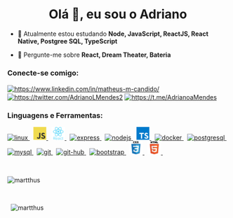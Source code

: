 <h1 align="center">Olá 👋, eu sou o Adriano</h1>

- 🌱 Atualmente estou estudando **Node, JavaScript, ReactJS, React Native, Postgree SQL, TypeScript**

- 💬 Pergunte-me sobre **React, Dream Theater, Bateria**

<h3 align="left">Conecte-se comigo:</h3>
<p align="left">
<a href="https://www.linkedin.com/in/adriano-mendes-913b19167/" target="_blank"><img align="center" src="https://api.iconify.design/ri:linkedin-box-fill.svg?color=blue" alt="https://www.linkedin.com/in/matheus-m-candido/" height="40" width="50" /></a>
<a href="https://twitter.com/AdrianoLMendes2" target="_blank"><img align="center" src="https://www.vectorlogo.zone/logos/twitter/twitter-icon.svg" alt="https://twitter.com/AdrianoLMendes2" height="40" width="50" /></a>
<a href="https://t.me/AdrianoaMendes" target="_blank"><img align="center" src="https://www.vectorlogo.zone/logos/telegram/telegram-icon.svg" alt="https://t.me/AdrianoaMendes" height="40" width="50" /></a>
</p>
<h3 align="left">Linguagens e Ferramentas:</h3>
<p align="left">
    <a href="https://linuxmint.com/" target="_blank"> <img
            src="https://www.vectorlogo.zone/logos/linux/linux-icon.svg"
            alt="linux" width="30" height="30" /> </a>&nbsp;
    <a href="https://developer.mozilla.org/en-US/docs/Web/JavaScript" target="_blank"> <img
            src="https://raw.githubusercontent.com/devicons/devicon/master/icons/javascript/javascript-original.svg"
            alt="javascript" width="30" height="30" /> </a> &nbsp;
    <a href="https://reactjs.org/" target="_blank"> <img
            src="https://raw.githubusercontent.com/devicons/devicon/master/icons/react/react-original-wordmark.svg"
            alt="react" width="30" height="30" /> </a> &nbsp;
    <a href="https://expressjs.com" target="_blank"> <img
            src="https://www.vectorlogo.zone/logos/expressjs/expressjs-ar21.svg"
            alt="express" width="30" height="30" /> </a> &nbsp;
    <a href="https://nodejs.org" target="_blank"> <img
            src="https://www.vectorlogo.zone/logos/nodejs/nodejs-icon.svg"
            alt="nodejs" width="30" height="30" /> </a> &nbsp;
    <a href="https://www.typescriptlang.org/" target="_blank"> <img
        src="https://raw.githubusercontent.com/devicons/devicon/master/icons/typescript/typescript-original.svg"
        alt="typescript" width="30" height="30" /> </a> &nbsp;
    <a href="https://www.docker.com/" target="_blank"> <img
            src="https://www.vectorlogo.zone/logos/docker/docker-official.svg"
            alt="docker" width="30" height="30" /> </a> &nbsp;
    <a href="https://www.postgresql.org" target="_blank"> <img
            src="https://www.vectorlogo.zone/logos/postgresql/postgresql-icon.svg"
            alt="postgresql" width="30" height="30" /> </a> &nbsp;
     <a href="https://www.mysql.com/" target="_blank"> <img
            src="https://www.vectorlogo.zone/logos/mysql/mysql-icon.svg"
            alt="mysql" width="30" height="30" /> </a> &nbsp;
    <a href="https://git-scm.com/" target="_blank"> <img
            src="https://www.vectorlogo.zone/logos/git-scm/git-scm-icon.svg"
            alt="git" width="30" height="30" /> </a>&nbsp;
    <a href="https://github.com/adrianoMendes-PA" target="_blank"> <img
            src="https://www.vectorlogo.zone/logos/github/github-icon.svg"
            alt="git-hub" width="30" height="30" /> </a>&nbsp;
    <a href="https://getbootstrap.com" target="_blank"> <img
            src="https://www.vectorlogo.zone/logos/getbootstrap/getbootstrap-icon.svg"
            alt="bootstrap" width="30" height="30" /> </a> &nbsp;
    <a href="https://www.w3schools.com/css/" target="_blank"> <img
            src="https://raw.githubusercontent.com/devicons/devicon/master/icons/css3/css3-original-wordmark.svg"
            alt="css3" width="30" height="30" /> </a> &nbsp;
    <a href="https://www.w3.org/html/" target="_blank"> <img
            src="https://raw.githubusercontent.com/devicons/devicon/master/icons/html5/html5-original-wordmark.svg"
            alt="html5" width="30" height="30" /> </a> &nbsp;
</p></br>

<p><img align="center"
        src="https://github-readme-stats.vercel.app/api/top-langs?username=adrianoMendes-PA&show_icons=true&locale=en&layout=compact"
        alt="martthus" /></p></br>
<p>&nbsp;
    <img align="center" src="https://github-readme-stats.vercel.app/api?username=adrianoMendes-PA&show_icons=true&locale=en"
        alt="martthus" />
</p></br>

